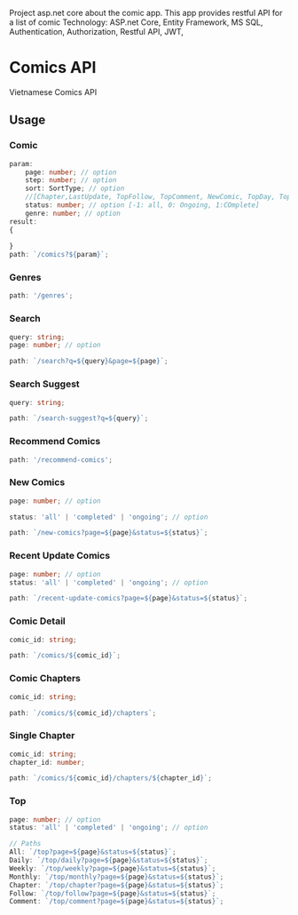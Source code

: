 Project asp.net core about the comic app. This app provides restful API for a list of comic
Technology: ASP.net Core, Entity Framework, MS SQL, Authentication, Authorization, Restful API, JWT, 


# Comics API

Vietnamese Comics API 

## Usage

### **Comic**
```ts
param:
    page: number; // option
    step: number; // option
    sort: SortType; // option    
    //[Chapter,LastUpdate, TopFollow, TopComment, NewComic, TopDay, TopWeek, TopMonth,TopAll]
    status: number; // option [-1: all, 0: Ongoing, 1:COmplete]
    genre: number; // option
result:
{
    
}
path: `/comics?${param}`;
```

### **Genres**

```ts
path: '/genres';
```


### **Search**

```ts
query: string;
page: number; // option

path: `/search?q=${query}&page=${page}`;
```

### **Search Suggest**

```ts
query: string;

path: `/search-suggest?q=${query}`;
```

### **Recommend Comics**

```ts
path: '/recommend-comics';
```

### **New Comics**

```ts
page: number; // option

status: 'all' | 'completed' | 'ongoing'; // option

path: `/new-comics?page=${page}&status=${status}`;
```

### **Recent Update Comics**

```ts
page: number; // option
status: 'all' | 'completed' | 'ongoing'; // option

path: `/recent-update-comics?page=${page}&status=${status}`;
```


### **Comic Detail**

```ts
comic_id: string;

path: `/comics/${comic_id}`;
```

### **Comic Chapters**

```ts
comic_id: string;

path: `/comics/${comic_id}/chapters`;
```

### **Single Chapter**

```ts
comic_id: string;
chapter_id: number;

path: `/comics/${comic_id}/chapters/${chapter_id}`;
```

### **Top**

```ts
page: number; // option
status: 'all' | 'completed' | 'ongoing'; // option

// Paths
All: `/top?page=${page}&status=${status}`;
Daily: `/top/daily?page=${page}&status=${status}`;
Weekly: `/top/weekly?page=${page}&status=${status}`;
Monthly: `/top/monthly?page=${page}&status=${status}`;
Chapter: `/top/chapter?page=${page}&status=${status}`;
Follow: `/top/follow?page=${page}&status=${status}`;
Comment: `/top/comment?page=${page}&status=${status}`;
```
